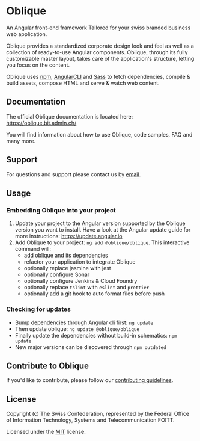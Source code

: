# Oblique
An Angular front-end framework Tailored for your swiss branded business web application.

Oblique provides a standardized corporate design look and feel as well as a collection of ready-to-use Angular components. Oblique, through its fully customizable master layout, takes care of the application's structure, letting you focus on the content.

Oblique uses [npm](https://www.npmjs.com/), [AngularCLI](https://cli.angular.io/) and [Sass](http://sass-lang.com/) to fetch dependencies, compile & build assets, compose HTML and serve & watch web content.

## Documentation
The official Oblique documentation is located here: <https://oblique.bit.admin.ch/>

You will find information about how to use Oblique, code samples, FAQ and many more.

## Support
For questions and support please contact us by [email](mailto:Oblique@bit.admin.ch).

## Usage
### Embedding Oblique into your project
1. Update your project to the Angular version supported by the Oblique version you want to install. Have a look at the Angular update guide for more instructions: <https://update.angular.io>
2. Add Oblique to your project: `ng add @oblique/oblique`. This interactive command will:
    * add oblique and its dependencies
    * refactor your application to integrate Oblique
    * optionally replace jasmine with jest
    * optionally configure Sonar
    * optionally configure Jenkins & Cloud Foundry
    * optionally replace `tslint` with `eslint` and `prettier`
    * optionally add a git hook to auto format files before push

### Checking for updates
* Bump dependencies through Angular cli first: `ng update`
* Then update oblique: `ng update @oblique/oblique`
* Finally update the dependencies without build-in schematics: `npm update`
* New major versions can be discovered through `npm outdated`

## Contribute to Oblique
If you'd like to contribute, please follow our [contributing guidelines](CONTRIBUTING.md).

## License
Copyright (c) The Swiss Confederation, represented by the Federal Office of Information Technology, Systems and Telecommunication FOITT.

Licensed under the [MIT](LICENSE) license.
